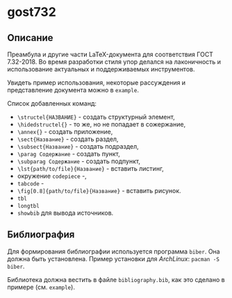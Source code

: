 # gost732

## Описание

Преамбула и другие части LaTeX-документа для соответствия ГОСТ 7.32-2018.
Во время разработки стиля упор делался на лаконичность и использование
актуальных и поддерживаемых инструментов.

Увидеть пример использования, некоторые рассуждения и представление
документа можно в `example`.

Список добавленных команд:

- `\structel{НАЗВАНИЕ}` - создать структурный элемент,
- `\hidedstructel{}` - то же, но не попадает в сожержание,
- `\annex{}` - создать приложение,
- `\sect{Название}` - создать раздел,
- `\subsect{Название}` - создать подраздел,
- `\parag Содержание` - создать пункт,
- `\subparag Содержание` - создать подпункт,
- `\lst{path/to/file}{Название}` - вставить листинг,
- окружение `codepiece` -,
- `tabcode` -
- `\fig[0.8]{path/to/file}{Название}` - вставить рисунок.
- `tbl`
- `longtbl`
- `showbib` для вывода источников.

## Библиография

Для формирования библиографии используется программа `biber`. Она должна быть
установлена. Пример установки для *ArchLinux*: `pacman -S biber`.

Библиотека должна вестить в файле `bibliography.bib`, как это сделано в примере
(см. `example`).
